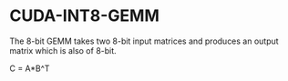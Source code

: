 # CUDA-INT8-GEMM
The 8-bit GEMM takes two 8-bit input matrices and produces an output matrix which is also of 8-bit.  

C = A*B^T
